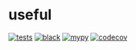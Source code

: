 # useful

[![tests](https://github.com/adjavon/useful/actions/workflows/tests.yaml/badge.svg)](https://github.com/adjavon/useful/actions/workflows/tests.yaml)
[![black](https://github.com/adjavon/useful/actions/workflows/black.yaml/badge.svg)](https://github.com/adjavon/useful/actions/workflows/black.yaml)
[![mypy](https://github.com/adjavon/useful/actions/workflows/mypy.yaml/badge.svg)](https://github.com/adjavon/useful/actions/workflows/mypy.yaml)
[![codecov](https://codecov.io/gh/adjavon/useful/branch/main/graph/badge.svg)](https://codecov.io/gh/adjavon/useful)
